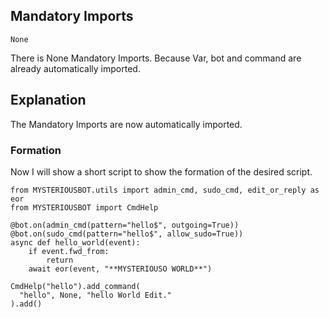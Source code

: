## Mandatory Imports
```python3
None
```
There is None Mandatory Imports. Because Var, bot and command are already automatically imported.

## Explanation
The Mandatory Imports are now automatically imported.

### Formation
Now I will show a short script to show the formation of the desired script.
```python3
from MYSTERIOUSBOT.utils import admin_cmd, sudo_cmd, edit_or_reply as eor
from MYSTERIOUSBOT import CmdHelp

@bot.on(admin_cmd(pattern="hello$", outgoing=True))
@bot.on(sudo_cmd(pattern="hello$", allow_sudo=True))
async def hello_world(event):
    if event.fwd_from:
        return
    await eor(event, "**MYSTERIOUSO WORLD**")

CmdHelp("hello").add_command(
  "hello", None, "hello World Edit."
).add()
```
